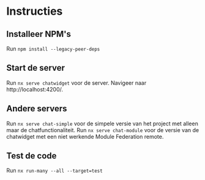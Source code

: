# Instructies

## Installeer NPM's

Run `npm install --legacy-peer-deps`

## Start de server

Run `nx serve chatwidget` voor de server. Navigeer naar  http://localhost:4200/.

## Andere servers

Run `nx serve chat-simple` voor de simpele versie van het project met alleen maar de chatfunctionaliteit.
Run `nx serve chat-module` voor de versie van de chatwidget met een niet werkende Module Federation remote.

## Test de code

Run `nx run-many --all --target=test`


